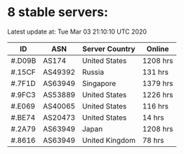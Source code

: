 # 8 stable servers:

Latest update at: Tue Mar 03 21:10:10 UTC 2020

| ID | ASN | Server Country | Online |
| -- | --- | -------------- | ------ |
| #.D09B | AS174 | United States | 1208 hrs |
| #.15CF | AS49392 | Russia | 131 hrs |
| #.7F1D | AS63949 | Singapore | 1379 hrs |
| #.9FC3 | AS53889 | United States | 1226 hrs |
| #.E069 | AS40065 | United States | 116 hrs |
| #.BE74 | AS20473 | United States | 14 hrs |
| #.2A79 | AS63949 | Japan | 1208 hrs |
| #.8616 | AS63949 | United Kingdom | 78 hrs |

